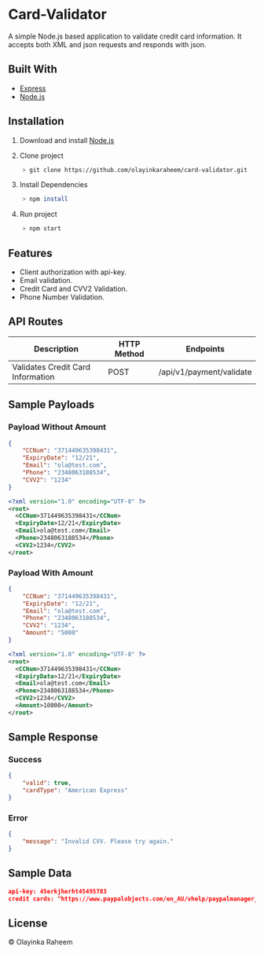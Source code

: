 # Card-Validator

A simple Node.js based application to validate credit card information.
It accepts both XML and json requests and responds with json.

## Built With

- [Express](https://expressjs.com)
- [Node.js](https://nodejs.org/en/)

## Installation

1. Download and install [Node.js](https://nodejs.org/en/)

1. Clone project

```bash
    > git clone https://github.com/olayinkaraheem/card-validator.git
```

3. Install Dependencies

```bash
    > npm install
```

4. Run project

```bash
    > npm start
```

## Features

- Client authorization with api-key.
- Email validation.
- Credit Card and CVV2 Validation.
- Phone Number Validation.



## API Routes

| Description                      | HTTP Method | Endpoints                                  |
| -------------------------------- | ----------- | ------------------------------------------ |
| Validates Credit Card Information              | POST        | /api/v1/payment/validate                        |


## Sample Payloads

### Payload Without Amount

```json
{
	"CCNum": "371449635398431", 
	"ExpiryDate": "12/21", 
	"Email": "ola@test.com", 
	"Phone": "2348063188534",
	"CVV2": "1234"
}
```

```xml
<?xml version="1.0" encoding="UTF-8" ?>
<root>
  <CCNum>371449635398431</CCNum>
  <ExpiryDate>12/21</ExpiryDate>
  <Email>ola@test.com</Email>
  <Phone>2348063188534</Phone>
  <CVV2>1234</CVV2>
</root>

```

### Payload With Amount

```json
{
	"CCNum": "371449635398431", 
	"ExpiryDate": "12/21", 
	"Email": "ola@test.com", 
	"Phone": "2348063188534",
	"CVV2": "1234",
	"Amount": "5000"
}
```

```xml
<?xml version="1.0" encoding="UTF-8" ?>
<root>
  <CCNum>371449635398431</CCNum>
  <ExpiryDate>12/21</ExpiryDate>
  <Email>ola@test.com</Email>
  <Phone>2348063188534</Phone>
  <CVV2>1234</CVV2>
  <Amount>10000</Amount>
</root>
```

## Sample Response
### Success
```json
{
	"valid": true,
	"cardType": "American Express"
}
```

### Error

```json
{
	"message": "Invalid CVV. Please try again."
}
```

## Sample Data

```json
api-key: 45erkjherht45495783
credit cards: "https://www.paypalobjects.com/en_AU/vhelp/paypalmanager_help/credit_card_numbers.htm"
```

## License

&copy; Olayinka Raheem
